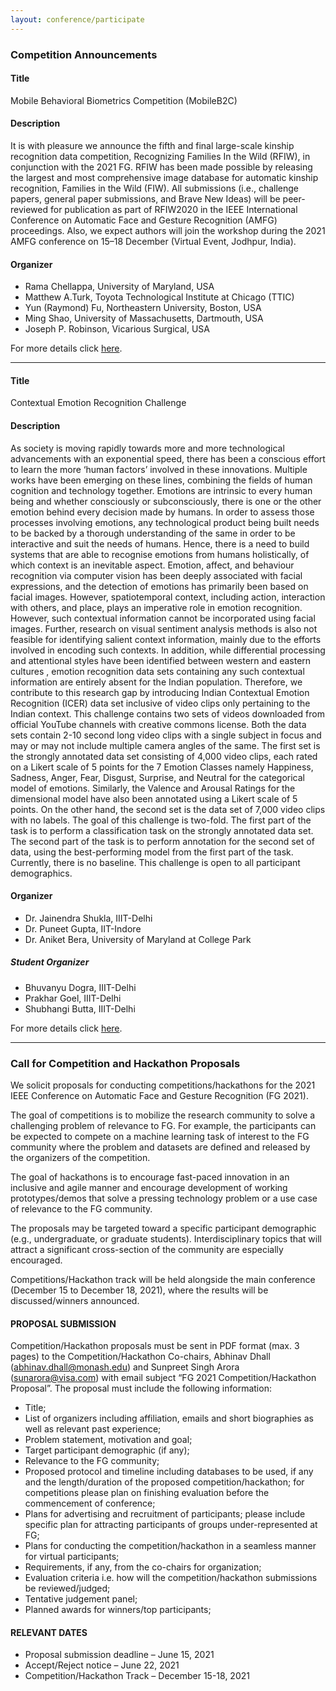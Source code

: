 ```yaml
---
layout: conference/participate
---
```


### Competition Announcements

#### Title

Mobile Behavioral Biometrics Competition (MobileB2C)

#### Description

It is with pleasure we announce the fifth and final large-scale kinship recognition data competition, Recognizing Families In the Wild (RFIW), in conjunction with the 2021 FG. RFIW has been made possible by releasing the largest and most comprehensive image database for automatic kinship recognition, Families in the Wild (FIW). All submissions (i.e., challenge papers, general paper submissions, and Brave New Ideas) will be peer-reviewed for publication as part of RFIW2020 in the IEEE International Conference on Automatic Face and Gesture Recognition (AMFG) proceedings. Also, we expect authors will join the workshop during the 2021 AMFG conference on 15–18 December (Virtual Event, Jodhpur, India).

#### Organizer



- Rama Chellappa, University of Maryland, USA
- Matthew A.Turk, Toyota Technological Institute at Chicago (TTIC)
- Yun (Raymond) Fu, Northeastern University, Boston, USA
- Ming Shao, University of Massachusetts, Dartmouth, USA
- Joseph P. Robinson, Vicarious Surgical, USA



For more details click [here](https://medium.com/to-recognize-families-in-the-wild-a-machine-vision/rfiw2021-7ceb357a39a6#df9d).

------

#### Title

Contextual Emotion Recognition Challenge

#### Description

As society is moving rapidly towards more and more technological advancements with an exponential speed, there has been a conscious effort to learn the more ‘human factors’ involved in these innovations. Multiple works have been emerging on these lines, combining the fields of human cognition and technology together. Emotions are intrinsic to every human being and whether consciously or subconsciously, there is one or the other emotion behind every decision made by humans. In order to assess those processes involving emotions, any technological product being built needs to be backed by a thorough understanding of the same in order to be interactive and suit the needs of humans. Hence, there is a need to build systems that are able to recognise emotions from humans holistically, of which context is an inevitable aspect.
Emotion, affect, and behaviour recognition via computer vision has been deeply associated with facial expressions, and the detection of emotions has primarily been based on facial images. However, spatiotemporal context, including action, interaction with others, and place, plays an imperative role in emotion recognition. However, such contextual information cannot be incorporated using facial images. Further, research on visual sentiment analysis methods is also not feasible for identifying salient context information, mainly due to the efforts involved in encoding such contexts. In addition, while differential processing and attentional styles have been identified between western and eastern cultures , emotion recognition data sets containing any such contextual information are entirely absent for the Indian population. Therefore, we contribute to this research gap by introducing Indian Contextual Emotion Recognition (ICER) data set inclusive of video clips only pertaining to the Indian context.
This challenge contains two sets of videos downloaded from official YouTube channels with creative commons license. Both the data sets contain 2-10 second long video clips with a single subject in focus and may or may not include multiple camera angles of the same. The first set is the strongly annotated data set consisting of 4,000 video clips, each rated on a Likert scale of 5 points for the 7 Emotion Classes namely Happiness, Sadness, Anger, Fear, Disgust, Surprise, and Neutral for the categorical model of emotions. Similarly, the Valence and Arousal Ratings for the dimensional model have also been annotated using a Likert scale of 5 points. On the other hand, the second set is the data set of 7,000 video clips with no labels. The goal of this challenge is two-fold. The first part of the task is to perform a classification task on the strongly annotated data set. The second part of the task is to perform annotation for the second set of data, using the best-performing model from the first part of the task. Currently, there is no baseline. This challenge is open to all participant demographics.

#### Organizer



- Dr. Jainendra Shukla, IIIT-Delhi
- Dr. Puneet Gupta, IIT-Indore
- Dr. Aniket Bera, University of Maryland at College Park

##### Student Organizer

- Bhuvanyu Dogra, IIIT-Delhi
- Prakhar Goel, IIIT-Delhi
- Shubhangi Butta, IIIT-Delhi



For more details click [here](https://sites.google.com/iiitd.ac.in/contextualemotionrecognition/home?authuser=1).

------

### Call for Competition and Hackathon Proposals



We solicit proposals for conducting competitions/hackathons for the 2021 IEEE Conference on Automatic Face and Gesture Recognition (FG 2021).

The goal of competitions is to mobilize the research community to solve a challenging problem of relevance to FG. For example, the participants can be expected to compete on a machine learning task of interest to the FG community where the problem and datasets are defined and released by the organizers of the competition.

The goal of hackathons is to encourage fast-paced innovation in an inclusive and agile manner and encourage development of working prototypes/demos that solve a pressing technology problem or a use case of relevance to the FG community.

The proposals may be targeted toward a specific participant demographic (e.g., undergraduate, or graduate students). Interdisciplinary topics that will attract a significant cross-section of the community are especially encouraged.

Competitions/Hackathon track will be held alongside the main conference (December 15 to December 18, 2021), where the results will be discussed/winners announced.

#### PROPOSAL SUBMISSION

Competition/Hackathon proposals must be sent in PDF format (max. 3 pages) to the Competition/Hackathon Co-chairs, Abhinav Dhall (abhinav.dhall@monash.edu) and Sunpreet Singh Arora (sunarora@visa.com) with email subject “FG 2021 Competition/Hackathon Proposal”. The proposal must include the following information:

- Title;
- List of organizers including affiliation, emails and short biographies as well as relevant past experience;
- Problem statement, motivation and goal;
- Target participant demographic (if any);
- Relevance to the FG community;
- Proposed protocol and timeline including databases to be used, if any and the length/duration of the proposed competition/hackathon; for competitions please plan on finishing evaluation before the commencement of conference;
- Plans for advertising and recruitment of participants; please include specific plan for attracting participants of groups under-represented at FG;
- Plans for conducting the competition/hackathon in a seamless manner for virtual participants;
- Requirements, if any, from the co-chairs for organization;
- Evaluation criteria i.e. how will the competition/hackathon submissions be reviewed/judged;
- Tentative judgement panel;
- Planned awards for winners/top participants;



#### RELEVANT DATES

- Proposal submission deadline – June 15, 2021
- Accept/Reject notice – June 22, 2021
- Competition/Hackathon Track – December 15-18, 2021